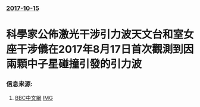 ### [2017-10-15](/news/2017/10/15/index.md)

##### 
# 科學家公佈激光干涉引力波天文台和室女座干涉儀在2017年8月17日首次觀測到因兩顆中子星碰撞引發的引力波 




### 信息来源:

1. [BBC中文網](http://www.bbc.com/zhongwen/simp/science-41648052) [IMG](https://ichef.bbci.co.uk/images/ic/1024x576/p05k6f1f.jpg)
